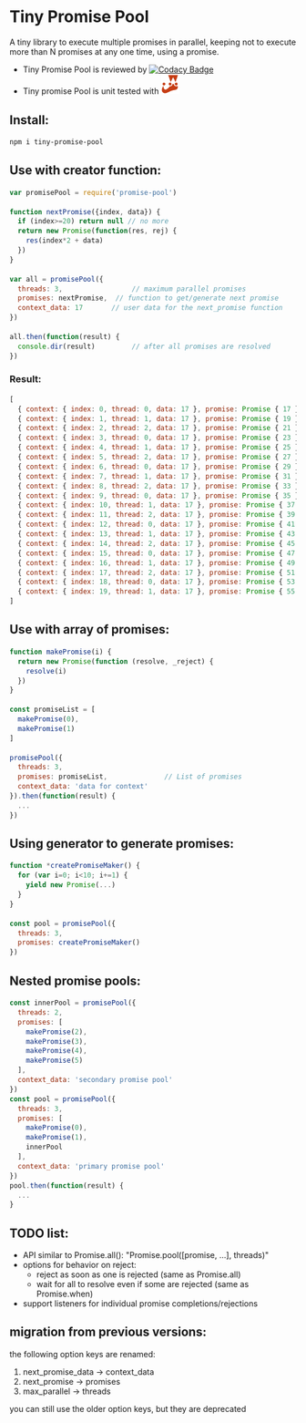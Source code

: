 # Tiny Promise Pool
A tiny library to execute multiple promises in parallel,
keeping not to execute more than N promises at any one time,
using a promise.

- Tiny Promise Pool is reviewed by [![Codacy Badge](https://api.codacy.com/project/badge/Grade/6ba3a2ddf94b42a1b28de6020117b33d)](https://www.codacy.com/app/eetay/promise-pool-js?utm_source=github.com&amp;utm_medium=referral&amp;utm_content=eetay/promise-pool-js&amp;utm_campaign=Badge_Grade)
- Tiny promise Pool is unit tested with <img src="./spec/jest.png" alt="Jest" width="32px"/>

## Install:

```bash
npm i tiny-promise-pool
```

## Use with creator function:

```javascript
var promisePool = require('promise-pool')

function nextPromise({index, data}) {
  if (index>=20) return null // no more
  return new Promise(function(res, rej) {
    res(index*2 + data)
  })
}

var all = promisePool({
  threads: 3,                 // maximum parallel promises
  promises: nextPromise,  // function to get/generate next promise
  context_data: 17       // user data for the next_promise function
})

all.then(function(result) {
  console.dir(result)         // after all promises are resolved
})
```

### Result:

```javascript
[
  { context: { index: 0, thread: 0, data: 17 }, promise: Promise { 17 }, result: 17 },
  { context: { index: 1, thread: 1, data: 17 }, promise: Promise { 19 }, result: 19 },
  { context: { index: 2, thread: 2, data: 17 }, promise: Promise { 21 }, result: 21 },
  { context: { index: 3, thread: 0, data: 17 }, promise: Promise { 23 }, result: 23 },
  { context: { index: 4, thread: 1, data: 17 }, promise: Promise { 25 }, result: 25 },
  { context: { index: 5, thread: 2, data: 17 }, promise: Promise { 27 }, result: 27 },
  { context: { index: 6, thread: 0, data: 17 }, promise: Promise { 29 }, result: 29 },
  { context: { index: 7, thread: 1, data: 17 }, promise: Promise { 31 }, result: 31 },
  { context: { index: 8, thread: 2, data: 17 }, promise: Promise { 33 }, result: 33 },
  { context: { index: 9, thread: 0, data: 17 }, promise: Promise { 35 }, result: 35 },
  { context: { index: 10, thread: 1, data: 17 }, promise: Promise { 37 }, result: 37 },
  { context: { index: 11, thread: 2, data: 17 }, promise: Promise { 39 }, result: 39 },
  { context: { index: 12, thread: 0, data: 17 }, promise: Promise { 41 }, result: 41 },
  { context: { index: 13, thread: 1, data: 17 }, promise: Promise { 43 }, result: 43 },
  { context: { index: 14, thread: 2, data: 17 }, promise: Promise { 45 }, result: 45 },
  { context: { index: 15, thread: 0, data: 17 }, promise: Promise { 47 }, result: 47 },
  { context: { index: 16, thread: 1, data: 17 }, promise: Promise { 49 }, result: 49 },
  { context: { index: 17, thread: 2, data: 17 }, promise: Promise { 51 }, result: 51 },
  { context: { index: 18, thread: 0, data: 17 }, promise: Promise { 53 }, result: 53 },
  { context: { index: 19, thread: 1, data: 17 }, promise: Promise { 55 }, result: 55 }
]
```

## Use with array of promises:

```javascript
function makePromise(i) {
  return new Promise(function (resolve, _reject) {
    resolve(i)
  })
}

const promiseList = [
  makePromise(0),
  makePromise(1)
]

promisePool({
  threads: 3,
  promises: promiseList,              // List of promises
  context_data: 'data for context'
}).then(function(result) {
  ...
})
```

## Using generator to generate promises:

```javascript
function *createPromiseMaker() {
  for (var i=0; i<10; i+=1) {
    yield new Promise(...)
  }
}

const pool = promisePool({
  threads: 3,
  promises: createPromiseMaker()
})
```

## Nested promise pools:

```javascript
const innerPool = promisePool({
  threads: 2,
  promises: [
    makePromise(2),
    makePromise(3),
    makePromise(4),
    makePromise(5)
  ],
  context_data: 'secondary promise pool'
})
const pool = promisePool({
  threads: 3,
  promises: [
    makePromise(0),
    makePromise(1),
    innerPool
  ],
  context_data: 'primary promise pool'
})
pool.then(function(result) {
  ...
}
```

## TODO list:
- API similar to Promise.all(): "Promise.pool([promise, ...], threads)"
- options for behavior on reject:
  - reject as soon as one is rejected (same as Promise.all)
  - wait for all to resolve even if some are rejected (same as Promise.when)
- support listeners for individual promise completions/rejections

## migration from previous versions:
the following option keys are renamed:
1. next_promise_data -> context_data
2. next_promise -> promises
2. max_parallel -> threads

you can still use the older option keys, but they are deprecated

